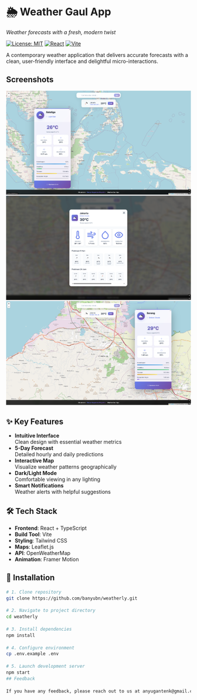# 🌦️ Weather Gaul App

*Weather forecasts with a fresh, modern twist*

[![License: MIT](https://img.shields.io/badge/License-MIT-yellow.svg)](https://opensource.org/licenses/MIT)
[![React](https://img.shields.io/badge/React-18.2-blue)](https://reactjs.org/)
[![Vite](https://img.shields.io/badge/Vite-4.0-orange)](https://vitejs.dev/)

A contemporary weather application that delivers accurate forecasts with a clean, user-friendly interface and delightful micro-interactions.


## Screenshots

![App Screenshot](screenshots/screenshot-1.png)
![App Screenshot](screenshots/screenshot-2.png)
![App Screenshot](screenshots/screenshot-3.png)



## ✨ Key Features


- **Intuitive Interface**  
  Clean design with essential weather metrics
- **5-Day Forecast**  
  Detailed hourly and daily predictions
- **Interactive Map**  
  Visualize weather patterns geographically
- **Dark/Light Mode**  
  Comfortable viewing in any lighting
- **Smart Notifications**  
  Weather alerts with helpful suggestions

## 🛠️ Tech Stack

- **Frontend**: React + TypeScript
- **Build Tool**: Vite
- **Styling**: Tailwind CSS
- **Maps**: Leaflet.js
- **API**: OpenWeatherMap
- **Animation**: Framer Motion

## 🚀 Installation

```bash
# 1. Clone repository
git clone https://github.com/banyubn/weatherly.git

# 2. Navigate to project directory
cd weatherly

# 3. Install dependencies
npm install

# 4. Configure environment
cp .env.example .env

# 5. Launch development server
npm start
## Feedback

If you have any feedback, please reach out to us at anyugantenk@gmail.com

